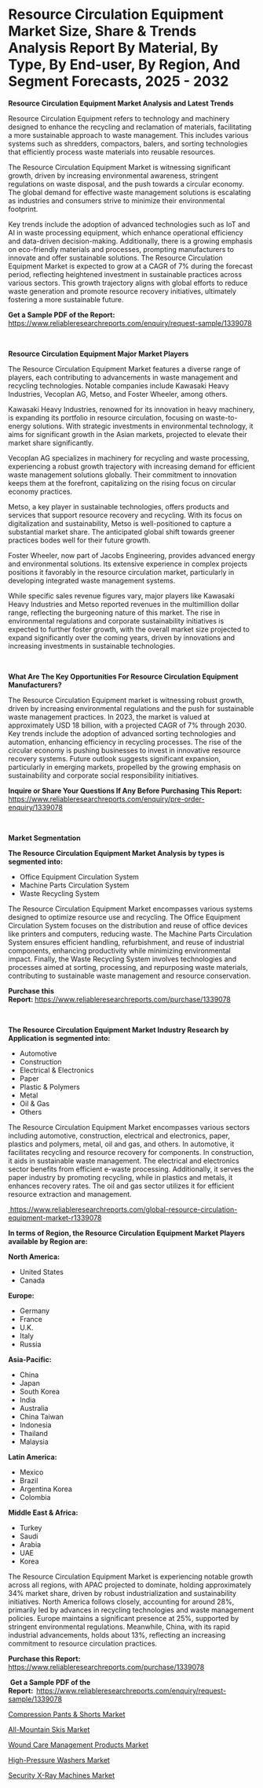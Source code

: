 <p><h1>Resource Circulation Equipment Market Size, Share & Trends Analysis Report By Material, By Type, By End-user, By Region, And Segment Forecasts, 2025 - 2032</h1></p><p><strong>Resource Circulation Equipment Market Analysis and Latest Trends</strong></p>
<p><p>Resource Circulation Equipment refers to technology and machinery designed to enhance the recycling and reclamation of materials, facilitating a more sustainable approach to waste management. This includes various systems such as shredders, compactors, balers, and sorting technologies that efficiently process waste materials into reusable resources. </p><p>The Resource Circulation Equipment Market is witnessing significant growth, driven by increasing environmental awareness, stringent regulations on waste disposal, and the push towards a circular economy. The global demand for effective waste management solutions is escalating as industries and consumers strive to minimize their environmental footprint. </p><p>Key trends include the adoption of advanced technologies such as IoT and AI in waste processing equipment, which enhance operational efficiency and data-driven decision-making. Additionally, there is a growing emphasis on eco-friendly materials and processes, prompting manufacturers to innovate and offer sustainable solutions. The Resource Circulation Equipment Market is expected to grow at a CAGR of 7% during the forecast period, reflecting heightened investment in sustainable practices across various sectors. This growth trajectory aligns with global efforts to reduce waste generation and promote resource recovery initiatives, ultimately fostering a more sustainable future.</p></p>
<p><strong>Get a Sample PDF of the Report:&nbsp;</strong> <a href="https://www.reliableresearchreports.com/enquiry/request-sample/1339078?utm_campaign=102&utm_medium=2&utm_source=Github&utm_content=ia&utm_term=27032025&utm_id=resource-circulation-equipment">https://www.reliableresearchreports.com/enquiry/request-sample/1339078</a></p>
<p>&nbsp;</p>
<p><strong>Resource Circulation Equipment Major Market Players</strong></p>
<p><p>The Resource Circulation Equipment Market features a diverse range of players, each contributing to advancements in waste management and recycling technologies. Notable companies include Kawasaki Heavy Industries, Vecoplan AG, Metso, and Foster Wheeler, among others. </p><p>Kawasaki Heavy Industries, renowned for its innovation in heavy machinery, is expanding its portfolio in resource circulation, focusing on waste-to-energy solutions. With strategic investments in environmental technology, it aims for significant growth in the Asian markets, projected to elevate their market share significantly.</p><p>Vecoplan AG specializes in machinery for recycling and waste processing, experiencing a robust growth trajectory with increasing demand for efficient waste management solutions globally. Their commitment to innovation keeps them at the forefront, capitalizing on the rising focus on circular economy practices.</p><p>Metso, a key player in sustainable technologies, offers products and services that support resource recovery and recycling. With its focus on digitalization and sustainability, Metso is well-positioned to capture a substantial market share. The anticipated global shift towards greener practices bodes well for their future growth.</p><p>Foster Wheeler, now part of Jacobs Engineering, provides advanced energy and environmental solutions. Its extensive experience in complex projects positions it favorably in the resource circulation market, particularly in developing integrated waste management systems.</p><p>While specific sales revenue figures vary, major players like Kawasaki Heavy Industries and Metso reported revenues in the multimillion dollar range, reflecting the burgeoning nature of this market. The rise in environmental regulations and corporate sustainability initiatives is expected to further foster growth, with the overall market size projected to expand significantly over the coming years, driven by innovations and increasing investments in sustainable technologies.</p></p>
<p>&nbsp;</p>
<p><strong>What Are The Key Opportunities For Resource Circulation Equipment Manufacturers?</strong></p>
<p><p>The Resource Circulation Equipment market is witnessing robust growth, driven by increasing environmental regulations and the push for sustainable waste management practices. In 2023, the market is valued at approximately USD 18 billion, with a projected CAGR of 7% through 2030. Key trends include the adoption of advanced sorting technologies and automation, enhancing efficiency in recycling processes. The rise of the circular economy is pushing businesses to invest in innovative resource recovery systems. Future outlook suggests significant expansion, particularly in emerging markets, propelled by the growing emphasis on sustainability and corporate social responsibility initiatives.</p></p>
<p><strong>Inquire or Share Your Questions If Any Before Purchasing This Report:</strong> <a href="https://www.reliableresearchreports.com/enquiry/pre-order-enquiry/1339078?utm_campaign=102&utm_medium=2&utm_source=Github&utm_content=ia&utm_term=27032025&utm_id=resource-circulation-equipment">https://www.reliableresearchreports.com/enquiry/pre-order-enquiry/1339078</a></p>
<p>&nbsp;</p>
<p><strong>Market Segmentation</strong></p>
<p><strong>The Resource Circulation Equipment Market Analysis by types is segmented into:</strong></p>
<p><ul><li>Office Equipment Circulation System</li><li>Machine Parts Circulation System</li><li>Waste Recycling System</li></ul></p>
<p><p>The Resource Circulation Equipment Market encompasses various systems designed to optimize resource use and recycling. The Office Equipment Circulation System focuses on the distribution and reuse of office devices like printers and computers, reducing waste. The Machine Parts Circulation System ensures efficient handling, refurbishment, and reuse of industrial components, enhancing productivity while minimizing environmental impact. Finally, the Waste Recycling System involves technologies and processes aimed at sorting, processing, and repurposing waste materials, contributing to sustainable waste management and resource conservation.</p></p>
<p><strong>Purchase this Report:&nbsp;</strong><a href="https://www.reliableresearchreports.com/purchase/1339078?utm_campaign=102&utm_medium=2&utm_source=Github&utm_content=ia&utm_term=27032025&utm_id=resource-circulation-equipment">https://www.reliableresearchreports.com/purchase/1339078</a></p>
<p>&nbsp;</p>
<p><strong>The Resource Circulation Equipment Market Industry Research by Application is segmented into:</strong></p>
<p><ul><li>Automotive</li><li>Construction</li><li>Electrical & Electronics</li><li>Paper</li><li>Plastic & Polymers</li><li>Metal</li><li>Oil & Gas</li><li>Others</li></ul></p>
<p><p>The Resource Circulation Equipment Market encompasses various sectors including automotive, construction, electrical and electronics, paper, plastics and polymers, metal, oil and gas, and others. In automotive, it facilitates recycling and resource recovery for components. In construction, it aids in sustainable waste management. The electrical and electronics sector benefits from efficient e-waste processing. Additionally, it serves the paper industry by promoting recycling, while in plastics and metals, it enhances recovery rates. The oil and gas sector utilizes it for efficient resource extraction and management.</p></p>
<p><a href="https://www.reliableresearchreports.com/global-resource-circulation-equipment-market-r1339078?utm_campaign=102&utm_medium=2&utm_source=Github&utm_content=ia&utm_term=27032025&utm_id=resource-circulation-equipment">&nbsp;https://www.reliableresearchreports.com/global-resource-circulation-equipment-market-r1339078</a></p>
<p><strong>In terms of Region, the Resource Circulation Equipment Market Players available by Region are:</strong></p>
<p>
    <p> <strong> North America: </strong>
        <ul>
            <li>United States</li>
            <li>Canada</li>
        </ul>
        </p> 
    <p> <strong> Europe: </strong>
        <ul>
            <li>Germany</li>
            <li>France</li>
            <li>U.K.</li>
            <li>Italy</li>
            <li>Russia</li>
        </ul>
        </p> 
    <p> <strong> Asia-Pacific: </strong>
        <ul>
            <li>China</li>
            <li>Japan</li>
            <li>South Korea</li>
            <li>India</li>
            <li>Australia</li>
            <li>China Taiwan</li>
            <li>Indonesia</li>
            <li>Thailand</li>
            <li>Malaysia</li>
        </ul>
        </p> 
    <p> <strong> Latin America: </strong>
        <ul>
            <li>Mexico</li>
            <li>Brazil</li>
            <li>Argentina Korea</li>
            <li>Colombia</li>
        </ul>
        </p> 
    <p> <strong> Middle East & Africa: </strong>
        <ul>
            <li>Turkey</li>
            <li>Saudi</li>
            <li>Arabia</li>
            <li>UAE</li>
            <li>Korea</li>
        </ul>
    </p>
    </p>
<p><p>The Resource Circulation Equipment Market is experiencing notable growth across all regions, with APAC projected to dominate, holding approximately 34% market share, driven by robust industrialization and sustainability initiatives. North America follows closely, accounting for around 28%, primarily led by advances in recycling technologies and waste management policies. Europe maintains a significant presence at 25%, supported by stringent environmental regulations. Meanwhile, China, with its rapid industrial advancements, holds about 13%, reflecting an increasing commitment to resource circulation practices.</p></p>
<p><strong>Purchase this Report: </strong><a href="https://www.reliableresearchreports.com/purchase/1339078?utm_campaign=102&utm_medium=2&utm_source=Github&utm_content=ia&utm_term=27032025&utm_id=resource-circulation-equipment">https://www.reliableresearchreports.com/purchase/1339078</a></p>
<p>&nbsp;<strong>Get a Sample PDF of the Report:&nbsp;&nbsp;</strong><a href="https://www.reliableresearchreports.com/enquiry/request-sample/1339078?utm_campaign=102&utm_medium=2&utm_source=Github&utm_content=ia&utm_term=27032025&utm_id=resource-circulation-equipment">https://www.reliableresearchreports.com/enquiry/request-sample/1339078</a></p>
<p><strong></strong></p>
<p><p><a href="https://github.com/dringmurza6r/Market-Research-Report-List-1/blob/main/compression-pants-shorts-market.md?utm_campaign=102&utm_medium=2&utm_source=Github&utm_content=ia&utm_term=27032025&utm_id=resource-circulation-equipment">Compression Pants & Shorts Market</a></p><p><a href="https://github.com/dayaanapis5/Market-Research-Report-List-1/blob/main/all-mountain-skis-market.md?utm_campaign=102&utm_medium=2&utm_source=Github&utm_content=ia&utm_term=27032025&utm_id=resource-circulation-equipment">All-Mountain Skis Market</a></p><p><a href="https://github.com/ubavicachida/Market-Research-Report-List-1/blob/main/wound-care-management-products-market.md?utm_campaign=102&utm_medium=2&utm_source=Github&utm_content=ia&utm_term=27032025&utm_id=resource-circulation-equipment">Wound Care Management Products Market</a></p><p><a href="https://github.com/gasikcalbos8/Market-Research-Report-List-1/blob/main/high-pressure-washers-market.md?utm_campaign=102&utm_medium=2&utm_source=Github&utm_content=ia&utm_term=27032025&utm_id=resource-circulation-equipment">High-Pressure Washers Market</a></p><p><a href="https://github.com/vaduzunny/Market-Research-Report-List-1/blob/main/security-x-ray-machines-market.md?utm_campaign=102&utm_medium=2&utm_source=Github&utm_content=ia&utm_term=27032025&utm_id=resource-circulation-equipment">Security X-Ray Machines Market</a></p></p>
